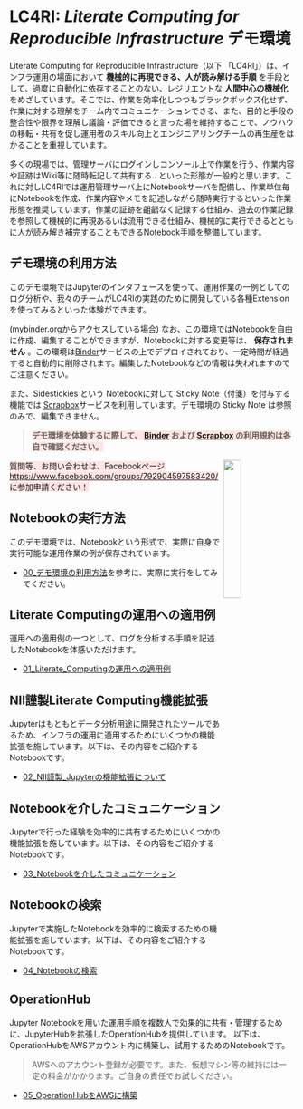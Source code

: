 # LC4RI: *Literate Computing for Reproducible Infrastructure* デモ環境

Literate Computing for Reproducible Infrastructure（以下 「LC4RI」）は、インフラ運用の場面において **機械的に再現できる、人が読み解ける手順** を手段として、過度に自動化に依存することのない、レジリエントな **人間中心の機械化** をめざしています。そこでは、作業を効率化しつつもブラックボックス化せず、作業に対する理解をチーム内でコミュニケーションできる、また、目的と手段の整合性や限界を理解し議論・評価できると言った場を維持することで、ノウハウの移転・共有を促し運用者のスキル向上とエンジニアリングチームの再生産をはかることを重視しています。

多くの現場では、管理サーバにログインしコンソール上で作業を行う、作業内容や証跡はWiki等に随時転記して共有する.. といった形態が一般的と思います。これに対しLC4RIでは運用管理サーバ上にNotebookサーバを配備し、作業単位毎にNotebookを作成、作業内容やメモを記述しながら随時実行するといった作業形態を推奨しています。作業の証跡を齟齬なく記録する仕組み、過去の作業記録を参照して機械的に再現あるいは流用できる仕組み、機械的に実行できるとともに人が読み解き補完することもできるNotebook手順を整備しています。

## デモ環境の利用方法

このデモ環境ではJupyterのインタフェースを使って、運用作業の一例としてのログ分析や、我々のチームがLC4RIの実践のために開発している各種Extensionを使ってみるといった体験ができます。

(mybinder.orgからアクセスしている場合) なお、この環境ではNotebookを自由に作成、編集することができますが、Notebookに対する変更等は、 **保存されません** 。この環境は[Binder](https://mybinder.readthedocs.io/en/latest/)サービスの上でデプロイされており、一定時間が経過すると自動的に削除されます。編集したNotebookなどの情報は失われますのでご注意ください。

また、Sidestickies という Notebookに対して Sticky Note（付箋）を付与する機能では [Scrapbox](https://scrapbox.io/product/)サービスを利用しています。デモ環境の Sticky Note は参照のみで、編集できません。


> <span style='background-color:mistyrose;'> **デモ環境を体験するに際して、 [Binder](https://mybinder.readthedocs.io/en/latest/) および [Scrapbox](https://scrapbox.io/product/) の利用規約は各自で確認ください。** </span>


<img src="./tree/images/demo.png" align="right" width="25%" />

<span style='background-color:mistyrose;'> 質問等、お問い合わせは、Facebookページ https://www.facebook.com/groups/792904597583420/ に参加申請ください！</span>

## Notebookの実行方法

このデモ環境では、Notebookという形式で、実際に自身で実行可能な運用作業の例が保存されています。

* [00_デモ環境の利用方法](00_デモ環境の利用方法.ipynb)を参考に、実際に実行をしてみてください。


## Literate Computingの運用への適用例

運用への適用例の一つとして、ログを分析する手順を記述したNotebookを体感いただけます。

* [01_Literate_Computingの運用への適用例](01_Literate_Computingの運用への適用例.ipynb)


## NII謹製Literate Computing機能拡張
Jupyterはもともとデータ分析用途に開発されたツールであるため、インフラの運用に適用するためにいくつかの機能拡張を施しています。以下は、その内容をご紹介するNotebookです。

* [02_NII謹製_Jupyterの機能拡張について](02_NII謹製_Jupyterの機能拡張について.ipynb)


## Notebookを介したコミュニケーション

Jupyterで行った経験を効率的に共有するためにいくつかの機能拡張を施しています。以下は、その内容をご紹介するNotebookです。

* [03_Notebookを介したコミュニケーション](03_Notebookを介したコミュニケーション.ipynb)

## Notebookの検索

Jupyterで実施したNotebookを効率的に検索するための機能拡張を施しています。以下は、その内容をご紹介するNotebookです。

* [04_Notebookの検索](04_Notebookの検索.ipynb)

## OperationHub

Jupyter Notebookを用いた運用手順を複数人で効果的に共有・管理するために、JupyterHubを拡張したOperationHubを提供しています。
以下は、OperationHubをAWSアカウント内に構築し、試用するためのNotebookです。

> AWSへのアカウント登録が必要です。また、仮想マシン等の維持には一定の料金がかかります。ご自身の責任でお試しください。

* [05_OperationHubをAWSに構築](05_OperationHubをAWSに構築.ipynb)
